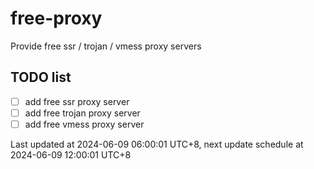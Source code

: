 
# free-proxy
Provide free ssr / trojan / vmess proxy servers


## TODO list
- [ ] add free ssr proxy server
- [ ] add free trojan proxy server
- [ ] add free vmess proxy server

Last updated at 2024-06-09 06:00:01 UTC+8, next update schedule at 2024-06-09 12:00:01 UTC+8


